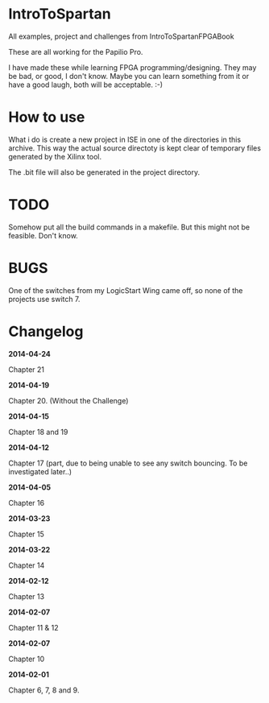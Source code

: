 IntroToSpartan
==============

All examples, project and challenges from IntroToSpartanFPGABook

These are all working for the Papilio Pro.

I have made these while learning FPGA programming/designing. They
may be bad, or good, I don't know. Maybe you can learn something
from it or have a good laugh, both will be acceptable. :-)

How to use
==========

What i do is create a new project in ISE in one of the directories
in this archive. This way the actual source directoty is kept clear
of temporary files generated by the Xilinx tool.

The .bit file will also be generated in the project directory.

TODO
====

Somehow put all the build commands in a makefile. But this might
not be feasible. Don't know.

BUGS
====

One of the switches from my LogicStart Wing came off, so none 
of the projects use switch 7.

Changelog
=========

__2014-04-24__

Chapter 21

__2014-04-19__

Chapter 20. (Without the Challenge)

__2014-04-15__

Chapter 18 and 19

__2014-04-12__

Chapter 17 (part, due to being unable to see any switch bouncing. To be investigated later..)

__2014-04-05__

Chapter 16

__2014-03-23__

Chapter 15

__2014-03-22__

Chapter 14

__2014-02-12__

Chapter 13

__2014-02-07__

Chapter 11 & 12

__2014-02-07__

Chapter 10

__2014-02-01__

Chapter 6, 7, 8 and 9.
